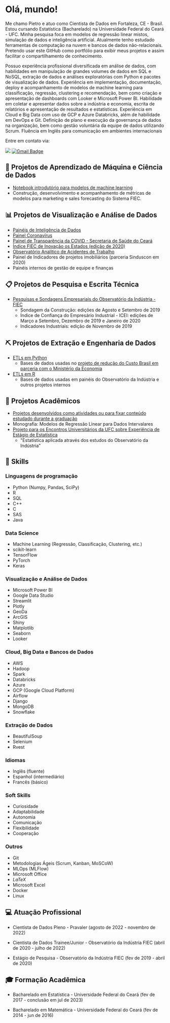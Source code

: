 

# Olá, mundo!
Me chamo Pietro e atuo como Cientista de Dados em Fortaleza, CE - Brasil. Estou cursando Estatística (Bacharelado) na Universidade Federal do Ceará - UFC. Minha pesquisa foca em modelos de regressão linear mistos, simulação de dados e inteligência artificial. Atualmente tenho estudado ferramentas de computação na nuvem e bancos de dados não-relacionais. Pretendo usar este GitHub como portfólio para exibir meus projetos e assim facilitar o compartilhamento de conhecimento.

Possuo experiência profissional diversificada em análise de dados, com habilidades em manipulação de grandes volumes de dados em SQL e NoSQL, extração de dados e análises exploratórias com Python e pacotes de visualização de dados. Experiência em implementação, documentação, deploy e acompanhamento de modelos de machine learning para classificação, regressão, clustering e recomendação, bem como criação e apresentação de dashboards com Looker e Microsoft Power BI. Habilidade em coletar e apresentar dados sobre a indústria e economia, escrita de relatórios e apresentação de resultados e estatísticas. Experiência em Cloud e Big Data com uso de GCP e Azure Databricks, além de habilidade em DevOps e Git. Definição de plano e execução da governança de dados na organização, bem como gestão voluntária da equipe de dados utilizando Scrum. Fluência em Inglês para comunicação em ambientes internacionais

Entre em contato via: 

[![](https://img.shields.io/badge/LinkedIn-0077B5?style=for-the-badge&logo=linkedin&logoColor=white)](https://www.linkedin.com/in/pietro-esteves-240564134/)
[![Gmail Badge](https://img.shields.io/badge/-Gmail-D14836?style=for-the-badge&logo=Gmail&logoColor=white)](mailto:pietro.e@me.com)


## :robot: Projetos de Aprendizado de Máquina e Ciência de Dados
- [Notebook introdutório para modelos de machine learning](https://github.com/p-esteves/intro-modelos)
- Construção, desenvolvimento e acompanhamento de métricas de modelos para marketing e sales forecasting do Sistema FIEC.
	
## :bar_chart: Projetos de Visualização e Análise de Dados
- [Painéis de Inteligência de Dados](https://www.observatorio.ind.br/inteligencia-de-dados)
- [Painel Coronavírus](https://www1.sfiec.org.br/sites/numa/?st=noticia&id=133835)
- [Painel de Transparência da COVID - Secretaria de Saúde do Ceará](https://indicadores.integrasus.saude.ce.gov.br/#/home)
- [Índice FIEC de Inovação os Estados (edição de 2020)](https://www.observatorio.ind.br/inteligencia-de-dados)
- [Observatório Analítico de Acidentes de Trabalho](https://observatorioacidentes.sfiec.org.br/)
- Painel de Indicadores de projetos imobiliários (parceria Sinduscon em 2020)
- Painéis internos de gestão de equipe e finanças

## :clipboard: Projetos de Pesquisa e Escrita Técnica
- [Pesquisas e Sondagens Empresariais do Observatório da Indústria - FIEC](https://www.observatorio.ind.br/inteligencia-competitiva)
	- Sondagem da Construção: edições de Agosto e Setembro de 2019
	- Índice de Confiança do Empresário Industrial - ICEI: edições de Março a Setembro, Dezembro de 2019 e Janeiro de 2020
	- Indicadores Industriais: edição de Novembro de 2019

## :pick: Projetos de Extração e Engenharia de Dados
- [ETLs em Python](https://github.com/p-esteves/etl-python)
	- Bases de dados usadas no [projeto de redução do Custo Brasil em parceria com o Ministério da Economia](https://www1.sfiec.org.br/fiec-noticias/search/135943/observatorio-da-industria-inicia-trabalho-relativo-ao-acordo-de-cooperacao-com-o-ministerio-da-economia-para-reducao-do-custo-brasil#:~:text=De%20acordo%20com%20c%C3%A1lculos%20do,ambiente%20de%20neg%C3%B3cios%20do%20Pa%C3%ADs.)
- [ETLs em R](https://github.com/p-esteves/etl-r)
	- Bases de dados usadas em painéis do Observatório da Indústria e outros projetos internos 

## :abacus: Projetos Acadêmicos
- [Projetos desenvolvidos como atividades ou para fixar conteúdo estudado durante a graduação](https://github.com/p-esteves/projetos-ufc)
- Monografia: Modelos de Regressão Linear para Dados Intervalares
- [Projeto para os Encontros Universitários da UFC sobre Experiência de Estágio de Estatística](http://sysprppg.ufc.br/eu/2020/) 
	- "Estatística aplicada através dos estudos do Observatório da Indústria"

## :brain: Skills
### Linguagens de programação
- Python (Numpy, Pandas, SciPy)
- R
- SQL
- C++
- C
- SAS
- Java

### Data Science
- Machine Learning (Regressão, Classificação, Clustering, etc.)
- scikit-learn
- TensorFlow
- PyTorch
- Keras

### Visualização e Análise de Dados
- Microsoft Power BI
- Google Data Studio
- Streamlit
- Plotly
- GeoDa
- ArcGIS
- Shiny
- Matplotlib
- Seaborn
- Looker

### Cloud, Big Data e Bancos de Dados
- AWS
- Hadoop
- Spark
- Databricks
- Azure
- GCP (Google Cloud Platform)
- Airflow
- Django
- MongoDB
- Snowflake

### Extração de Dados
- BeautifulSoup
- Selenium
- Rvest

### Idiomas
- Inglês (fluente)
- Espanhol (intermediário)
- Francês (básico)

### Soft Skills
- Curiosidade
- Adaptabilidade
- Autonomia
- Comunicação
- Flexibilidade
- Cooperação

### Outros
- Git
- Metodologias Ágeis (Scrum, Kanban, MoSCoW)
- MLOps (MLFlow)
- Microsoft Office 
- _LaTeX_
- Microsoft Excel
- Docker
- Linux

## :computer: Atuação Profissional

- Cientista de Dados Pleno - Pravaler (agosto de 2022 - novembro de 2022)

- Cientista de Dados Trainee/Junior - Observatório da Indústria FIEC (abril de 2020 - julho de 2022)

- Estágio de Pesquisa - Observatório da Indústria FIEC (fev de 2019 - abril de 2020)

## :mortar_board: Formação Acadêmica

- Bacharelado em Estatística - Universidade Federal do Ceará (fev de 2017 - conclusão em jul de 2023)

- Bacharelado em Matemática - Universidade Federal do Ceará (fev de 2014 - jun de 2016)

